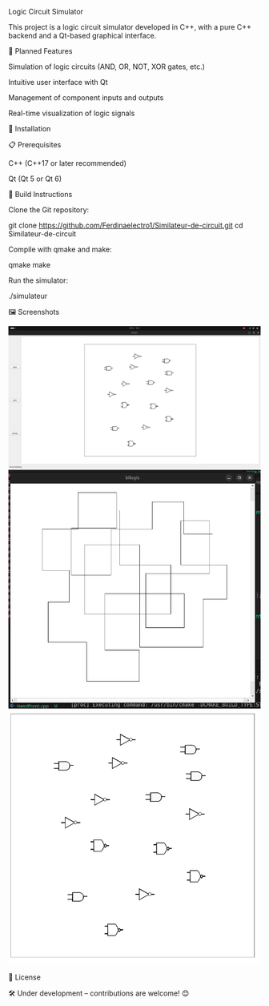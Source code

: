 Logic Circuit Simulator

This project is a logic circuit simulator developed in C++, with a pure C++ backend and a Qt-based graphical interface.

📌 Planned Features

Simulation of logic circuits (AND, OR, NOT, XOR gates, etc.)

Intuitive user interface with Qt

Management of component inputs and outputs

Real-time visualization of logic signals

🚀 Installation

📋 Prerequisites

C++ (C++17 or later recommended)

Qt (Qt 5 or Qt 6)

🔧 Build Instructions

Clone the Git repository:

git clone https://github.com/Ferdinaelectro1/Similateur-de-circuit.git
cd Similateur-de-circuit

Compile with qmake and make:

qmake
make

Run the simulator:

./simulateur

🖼️ Screenshots


![Simulator Preview](screenshoot/one.png)
![Simulator Preview](screenshoot/two.png)
![Simulator Preview](screenshoot/trees.png)

📜 License


🛠️ Under development – contributions are welcome! 😊